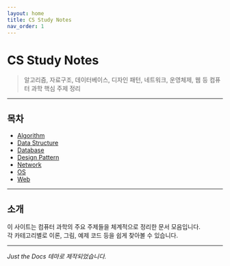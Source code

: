 ```yaml
---
layout: home
title: CS Study Notes
nav_order: 1
---
```


# CS Study Notes

> 알고리즘, 자료구조, 데이터베이스, 디자인 패턴, 네트워크, 운영체제, 웹 등 컴퓨터 과학 핵심 주제 정리

---

## 목차

- [Algorithm](Algorithm/readme_AG.md)
- [Data Structure](Data%20Structure/readme_DS.md)
- [Database](Database/readme_DB.md)
- [Design Pattern](Design%20Pattern/readme_DP.md)
- [Network](Network/readme_NW.md)
- [OS](OS/readme_OS.md)
- [Web](Web/readme_Web.md)

---

## 소개

이 사이트는 컴퓨터 과학의 주요 주제들을 체계적으로 정리한 문서 모음입니다.  
각 카테고리별로 이론, 그림, 예제 코드 등을 쉽게 찾아볼 수 있습니다.

---

_Just the Docs 테마로 제작되었습니다._
